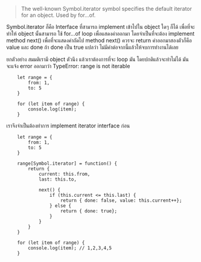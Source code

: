 > The well-known Symbol.iterator symbol specifies the default iterator for an object. Used by for...of.

Symbol.iterator ก็คือ Interface ที่สามารถ implement เข้าไปใน object ใดๆ ก็ได้ เพื่อที่จะทำให้ object นั้นสามารถ ใช้ for...of loop เพื่อแสดงค่าออกมา โดยจำเป็นที่จะต้อง implement method next() เพื่อที่จะแสดงค่าถัดไป method next() ควรจะ return ค่าออกมาสองตัวก็คือ value และ done ถ้า done เป็น true แปลว่า ไม่มีค่าต่อจากนี้แล้วให้จบการทำงานได้เลย

ยกตัวอย่าง สมมติเรามี object ตัวนึง แล้วเราต้องการที่จะ loop มัน โดยปกติแล้วจะทำไม่ได้ มันจะแจ้ง error ออกมาว่า TypeError: range is not iterable
```
    let range = {
        from: 1,
        to: 5
    }

    for (let item of range) {
        console.log(item);
    }
```

เราจึงจำเป็นต้องทำการ implement iterator interface ก่อน
```
    let range = {
        from: 1,
        to: 5
    }

    range[Symbol.iterator] = function() {
        return {
            current: this.from,
            last: this.to,

            next() {
                if (this.current <= this.last) {
                    return { done: false, value: this.current++};
                } else {
                    return { done: true};
                }
            }
        }
    }

    for (let item of range) {
        console.log(item); // 1,2,3,4,5
    }
```